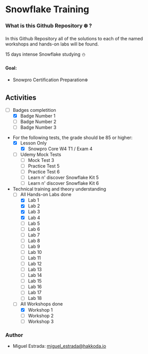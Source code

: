 # Snowflake Training

### What is this Github Repository :snowflake: ?

In this Github Repository all of the solutions to each of the named workshops and hands-on labs will be found.

15 days intense Snowflake studying :snowman:

#### Goal:

- Snowpro Certification Preparation:snowflake:

## Activities

- [ ] Badges completition
  - [x] Badge Number 1
  - [ ] Badge Number 2
  - [ ] Badge Number 3

- For the following tests, the grade should be 85 or higher:
  - [x] Lesson Only
    - [x] Snowpro Core W4 T1 / Exam 4

  - [ ] Udemy Mock Tests
    - [ ] Mock Test 3
    - [ ] Practice Test 5 
    - [ ] Practice Test 6
    - [ ] Learn n' discover Snowflake Kit 5
    - [ ] Learn n' discover Snowflake Kit 6

- Technical training and theory understanding
  - [ ] All Hands-on Labs done
    - [x] Lab 1
    - [x] Lab 2
    - [x] Lab 3
    - [x] Lab 4
    - [ ] Lab 5
    - [ ] Lab 6
    - [ ] Lab 7
    - [ ] Lab 8
    - [ ] Lab 9
    - [ ] Lab 10
    - [ ] Lab 11
    - [ ] Lab 12
    - [ ] Lab 13
    - [ ] Lab 14
    - [ ] Lab 15
    - [ ] Lab 16
    - [ ] Lab 17
    - [ ] Lab 18

  - [ ] All Workshops done
    - [x] Workshop 1
    - [ ] Workshop 2
    - [ ] Workshop 3

### Author

- Miguel Estrada: [miguel_estrada@hakkoda.io](mailto:miguel_estrada@hakkoda.io)